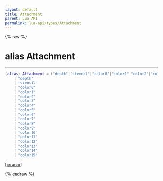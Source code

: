 ```yaml
---
layout: default
title: Attachment
parent: Lua API
permalink: lua-api/types/Attachment
---
```


{% raw %}

# alias Attachment
---



```lua
(alias) Attachment = ("depth"|"stencil"|"color0"|"color1"|"color2"|"color3"|"color4"|"color5"|"color6"|"color7"...)
    | "depth"
    | "stencil"
    | "color0"
    | "color1"
    | "color2"
    | "color3"
    | "color4"
    | "color5"
    | "color6"
    | "color7"
    | "color8"
    | "color9"
    | "color10"
    | "color11"
    | "color12"
    | "color13"
    | "color14"
    | "color15"

```




[<a href="https://github.com/rhys-vdw/RecoilEngine/blob/39a0440f8b3d03a340a3db9cfeb2e589c3e7d595/rts/Lua/LuaFBOs.cpp#L104-L124" target="_blank">source</a>]


{% endraw %}